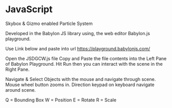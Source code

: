 # JavaScript
Skybox &amp; Gizmo enabled Particle System 


Developed in the Babylon JS library using, the web editor Babylon.js playground.

Use Link below and paste into url
https://playground.babylonjs.com/

Open the JSDGCW.js file Copy and Paste the file contents into the Left Pane of Babylon Playground.
Hit Run then you can interact with the scene in the Right Pane.


Navigate & Select Objects with the mouse and navigate through scene.
Mouse wheel button zooms in.
Direction keypad on keyboard navigate around scene.


Q = Bounding Box
W = Position 
E = Rotate
R = Scale

